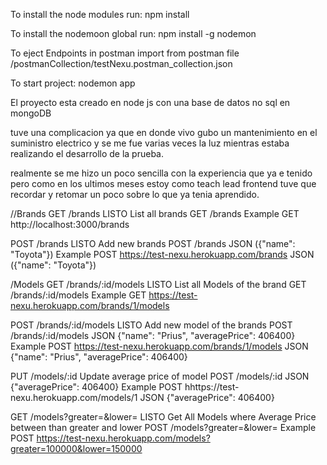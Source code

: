 To install the node modules run:
npm install

To install the nodemoon global run:
npm install -g nodemon

To eject Endpoints in postman
import from postman file /postmanCollection/testNexu.postman_collection.json

To start project:
nodemon app

El proyecto esta creado en node js con una base de datos no sql en mongoDB

tuve una complicacion ya que en donde vivo gubo un mantenimiento en el suministro electrico y se me fue varias veces la luz mientras estaba realizando el desarrollo de la prueba.

realmente se me hizo un poco sencilla con la experiencia que ya e tenido pero como en los ultimos meses estoy como teach lead frontend tuve que recordar y retomar un poco sobre lo que ya tenia aprendido.

//Brands
GET /brands LISTO
List all brands
GET /brands
Example
GET http://localhost:3000/brands

POST /brands LISTO
Add new brands
POST /brands JSON ({"name": "Toyota"})
Example
POST https://test-nexu.herokuapp.com/brands JSON ({"name": "Toyota"})

/Models
GET /brands/:id/models LISTO
List all Models of the brand
GET /brands/:id/models
Example
GET https://test-nexu.herokuapp.com/brands/1/models

POST /brands/:id/models LISTO
Add new model of the brands
POST /brands/:id/models JSON {"name": "Prius", "averagePrice": 406400}
Example
POST https://test-nexu.herokuapp.com/brands/1/models JSON {"name": "Prius", "averagePrice": 406400}

PUT /models/:id
Update average price of model
POST /models/:id JSON {"averagePrice": 406400}
Example
POST hhttps://test-nexu.herokuapp.com/models/1 JSON {"averagePrice": 406400}

GET /models?greater=&lower= LISTO
Get All Models where Average Price between than greater and lower
POST /models?greater=&lower=
Example
POST https://test-nexu.herokuapp.com/models?greater=100000&lower=150000
